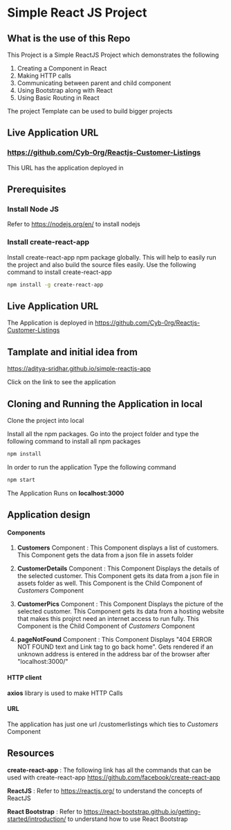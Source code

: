 # Simple React JS Project

## What is the use of this Repo

This Project is a Simple ReactJS Project which demonstrates the following
1. Creating a Component in React
2. Making HTTP calls
3. Communicating between parent and child component
4. Using Bootstrap along with React
5. Using Basic Routing in React

The project Template can be used to build bigger projects

## Live Application URL

### https://github.com/Cyb-0rg/Reactjs-Customer-Listings
This URL has the application deployed in

## Prerequisites

### Install Node JS
Refer to https://nodejs.org/en/ to install nodejs

### Install create-react-app
Install create-react-app npm package globally. This will help to easily run the project and also build the source files easily. Use the following command to install create-react-app

```bash
npm install -g create-react-app
```
## Live Application URL

The Application is deployed in https://github.com/Cyb-0rg/Reactjs-Customer-Listings


## Tamplate and initial idea from
https://aditya-sridhar.github.io/simple-reactjs-app


Click on the link to see the application

## Cloning and Running the Application in local

Clone the project into local

Install all the npm packages. Go into the project folder and type the following command to install all npm packages

```bash
npm install
```

In order to run the application Type the following command

```bash
npm start
```

The Application Runs on **localhost:3000**

## Application design

#### Components

1. **Customers** Component : This Component displays a list of customers. This Component gets the data from a json file in assets folder

2. **CustomerDetails** Component : This Component Displays the details of the selected customer. This Component gets its data from a json file in assets folder as well. This Component is the Child Component of *Customers* Component

3. **CustomerPics** Component : This Component Displays the picture of the selected customer. This Component gets its data from a hosting website that makes this projrct need an internet access to run fully. This Component is the Child Component of *Customers* Component

2. **pageNotFound** Component : This Component Displays "404 ERROR NOT FOUND text and Link tag to go back home". Gets rendered if an unknown address is entered in the address bar of the browser after "localhost:3000/"

#### HTTP client

**axios** library is used to make HTTP Calls

#### URL

The application has just one url /customerlistings which ties to *Customers* Component

## Resources

**create-react-app** : The following link has all the commands that can be used with create-react-app
https://github.com/facebook/create-react-app

**ReactJS** : Refer to https://reactjs.org/ to understand the concepts of ReactJS

**React Bootstrap** : Refer to https://react-bootstrap.github.io/getting-started/introduction/ to understand how to use React Bootstrap
